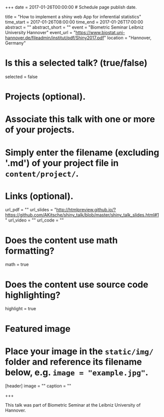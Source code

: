 +++
date = 2017-01-26T00:00:00  # Schedule page publish date.

title = "How to implement a shiny web App for inferential statistics"
time_start = 2017-01-26T08:00:00
time_end = 2017-01-26T17:00:00
abstract = ""
abstract_short = ""
event = "Biometric Seminar Leibniz University Hannover"
event_url = "https://www.biostat.uni-hannover.de/fileadmin/institut/pdf/Shiny2017.pdf"
location = "Hannover, Germany"


# Is this a selected talk? (true/false)
selected = false

# Projects (optional).
#   Associate this talk with one or more of your projects.
#   Simply enter the filename (excluding '.md') of your project file in `content/project/`.

# Links (optional).
url_pdf = ""
url_slides = "http://htmlpreview.github.io/?https://github.com/AKitsche/shiny_talk/blob/master/shiny_talk_slides.html#1"
url_video = ""
url_code = ""

# Does the content use math formatting?
math = true

# Does the content use source code highlighting?
highlight = true

# Featured image
# Place your image in the `static/img/` folder and reference its filename below, e.g. `image = "example.jpg"`.
[header]
image = ""
caption = ""

+++

This talk was part of Biometric Seminar at the Leibniz University of Hannover.
